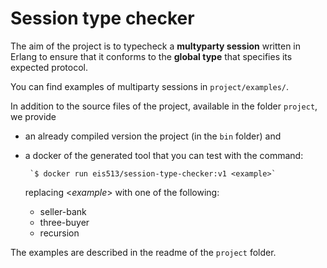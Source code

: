 # Session type checker

The aim of the project is to typecheck a **multyparty session** written in Erlang 
to ensure that it conforms to the **global type** that specifies its expected protocol.

You can find examples of multiparty sessions in `project/examples/`.

In addition to the source files of the project, available in the folder `project`, we provide 
-  an already compiled version the project (in the `bin` folder) and
-  a docker of the generated tool that you can test with the command:

        `$ docker run eis513/session-type-checker:v1 <example>`

    replacing <_example_> with one of the following:
    - seller-bank
    - three-buyer
    - recursion

The examples are described in the readme of the `project` folder.
